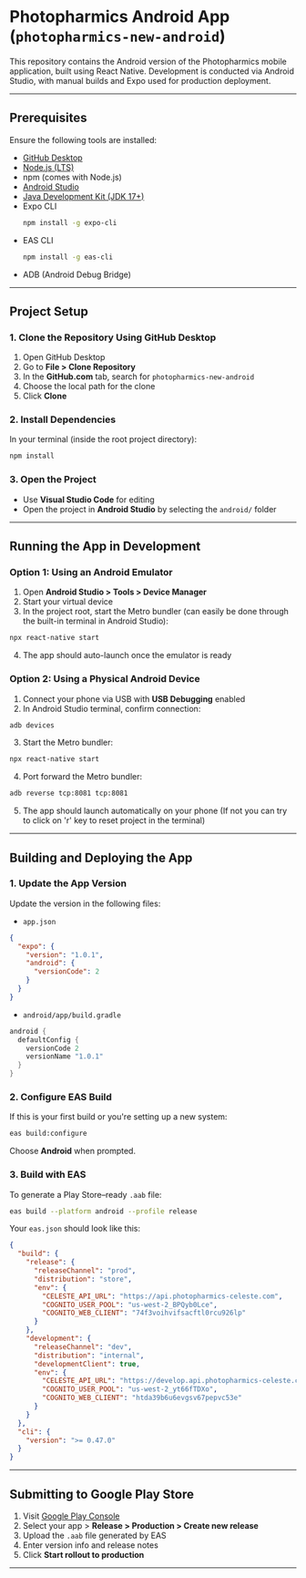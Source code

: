 # Photopharmics Android App (`photopharmics-new-android`)

This repository contains the Android version of the Photopharmics mobile application, built using React Native. Development is conducted via Android Studio, with manual builds and Expo used for production deployment.

---

## Prerequisites

Ensure the following tools are installed:

- [GitHub Desktop](https://desktop.github.com/)
- [Node.js (LTS)](https://nodejs.org/)
- npm (comes with Node.js)
- [Android Studio](https://developer.android.com/studio)
- [Java Development Kit (JDK 17+)](https://www.oracle.com/java/technologies/javase/jdk17-archive-downloads.html)
- Expo CLI  
  ```bash
  npm install -g expo-cli
  ```
- EAS CLI  
  ```bash
  npm install -g eas-cli
  ```
- ADB (Android Debug Bridge)

---

## Project Setup

### 1. Clone the Repository Using GitHub Desktop

1. Open GitHub Desktop  
2. Go to **File > Clone Repository**  
3. In the **GitHub.com** tab, search for `photopharmics-new-android`  
4. Choose the local path for the clone  
5. Click **Clone**  

### 2. Install Dependencies

In your terminal (inside the root project directory):

```bash
npm install
```

### 3. Open the Project

- Use **Visual Studio Code** for editing  
- Open the project in **Android Studio** by selecting the `android/` folder  

---

## Running the App in Development

### Option 1: Using an Android Emulator

1. Open **Android Studio > Tools > Device Manager**  
2. Start your virtual device  
3. In the project root, start the Metro bundler (can easily be done through the built-in terminal in Android Studio):

```bash
npx react-native start
```

4. The app should auto-launch once the emulator is ready

### Option 2: Using a Physical Android Device

1. Connect your phone via USB with **USB Debugging** enabled  
2. In Android Studio terminal, confirm connection:

```bash
adb devices
```

3. Start the Metro bundler:

```bash
npx react-native start
```

4. Port forward the Metro bundler:

```bash
adb reverse tcp:8081 tcp:8081
```

5. The app should launch automatically on your phone (If not you can try to click on 'r' key to reset project in the terminal)

---

## Building and Deploying the App

### 1. Update the App Version

Update the version in the following files:

- `app.json`

```json
{
  "expo": {
    "version": "1.0.1",
    "android": {
      "versionCode": 2
    }
  }
}
```

- `android/app/build.gradle`

```gradle
android {
  defaultConfig {
    versionCode 2
    versionName "1.0.1"
  }
}
```

### 2. Configure EAS Build

If this is your first build or you're setting up a new system:

```bash
eas build:configure
```

Choose **Android** when prompted.

### 3. Build with EAS

To generate a Play Store–ready `.aab` file:

```bash
eas build --platform android --profile release
```

Your `eas.json` should look like this:

```json
{
  "build": {
    "release": {
      "releaseChannel": "prod",
      "distribution": "store",
      "env": {
        "CELESTE_API_URL": "https://api.photopharmics-celeste.com",
        "COGNITO_USER_POOL": "us-west-2_BPQyb0Lce",
        "COGNITO_WEB_CLIENT": "74f3voihvifsacftl0rcu926lp"
      }
    },
    "development": {
      "releaseChannel": "dev",
      "distribution": "internal",
      "developmentClient": true,
      "env": {
        "CELESTE_API_URL": "https://develop.api.photopharmics-celeste.com",
        "COGNITO_USER_POOL": "us-west-2_yt66fTDXo",
        "COGNITO_WEB_CLIENT": "htda39b6u6evgsv67pepvc53e"
      }
    }
  },
  "cli": {
    "version": ">= 0.47.0"
  }
}
```

---

## Submitting to Google Play Store

1. Visit [Google Play Console](https://play.google.com/console)  
2. Select your app > **Release > Production > Create new release**  
3. Upload the `.aab` file generated by EAS  
4. Enter version info and release notes  
5. Click **Start rollout to production**

---
